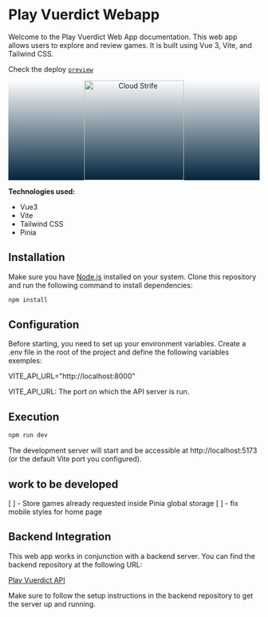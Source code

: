 # Play Vuerdict Webapp

Welcome to the Play Vuerdict Web App documentation. This web app allows users to explore and review games. It is built using Vue 3, Vite, and Tailwind CSS.

Check the deploy [`preview`](https://play-vuerdict.walisontsx.com/)

<div style="background: linear-gradient(to top, #00243D, transparent);">
  <p align="center">
    <img src="https://raw.githubusercontent.com/Wtheodoro/play-vuerdict/main/src/assets/images/cloudStrife.svg" width="200" alt="Cloud Strife">
  </p>
</div>

**Technologies used:**

- Vue3
- Vite
- Tailwind CSS
- Pinia

## Installation

Make sure you have [Node.js](https://nodejs.org) installed on your system. Clone this repository and run the following command to install dependencies:

```bash
npm install
```

## Configuration

Before starting, you need to set up your environment variables. Create a .env file in the root of the project and define the following variables exemples:

VITE_API_URL="http://localhost:8000"

VITE_API_URL: The port on which the API server is run.

## Execution

```bash
npm run dev
```

The development server will start and be accessible at http://localhost:5173 (or the default Vite port you configured).

## work to be developed

[ ] - Store games already requested inside Pinia global storage
[ ] - fix mobile styles for home page

## Backend Integration

This web app works in conjunction with a backend server. You can find the backend repository at the following URL:

[Play Vuerdict API](https://github.com/Wtheodoro/plau-vuerdict-api)

Make sure to follow the setup instructions in the backend repository to get the server up and running.
